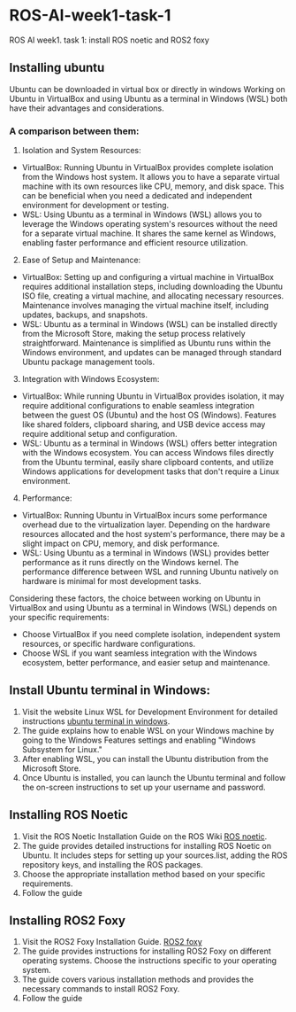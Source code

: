 # ROS-AI-week1-task-1
ROS AI week1. 
task 1: install ROS noetic and ROS2 foxy


## Installing ubuntu 
Ubuntu can be downloaded in virtual box or directly in windows 
Working on Ubuntu in VirtualBox and using Ubuntu as a terminal in Windows (WSL) both have their advantages and considerations. 

### A comparison between them:
1.	Isolation and System Resources:
- VirtualBox: Running Ubuntu in VirtualBox provides complete isolation from the Windows host system. It allows you to have a separate virtual machine with its own resources like CPU, memory, and disk space. This can be beneficial when you need a dedicated and independent environment for development or testing.
- WSL: Using Ubuntu as a terminal in Windows (WSL) allows you to leverage the Windows operating system's resources without the need for a separate virtual machine. It shares the same kernel as Windows, enabling faster performance and efficient resource utilization.
2.	Ease of Setup and Maintenance:
- VirtualBox: Setting up and configuring a virtual machine in VirtualBox requires additional installation steps, including downloading the Ubuntu ISO file, creating a virtual machine, and allocating necessary resources. Maintenance involves managing the virtual machine itself, including updates, backups, and snapshots.
- WSL: Ubuntu as a terminal in Windows (WSL) can be installed directly from the Microsoft Store, making the setup process relatively straightforward. Maintenance is simplified as Ubuntu runs within the Windows environment, and updates can be managed through standard Ubuntu package management tools.
3.	Integration with Windows Ecosystem:
- VirtualBox: While running Ubuntu in VirtualBox provides isolation, it may require additional configurations to enable seamless integration between the guest OS (Ubuntu) and the host OS (Windows). Features like shared folders, clipboard sharing, and USB device access may require additional setup and configuration.
- WSL: Ubuntu as a terminal in Windows (WSL) offers better integration with the Windows ecosystem. You can access Windows files directly from the Ubuntu terminal, easily share clipboard contents, and utilize Windows applications for development tasks that don't require a Linux environment.
4.	Performance:
- VirtualBox: Running Ubuntu in VirtualBox incurs some performance overhead due to the virtualization layer. Depending on the hardware resources allocated and the host system's performance, there may be a slight impact on CPU, memory, and disk performance.
- WSL: Using Ubuntu as a terminal in Windows (WSL) provides better performance as it runs directly on the Windows kernel. The performance difference between WSL and running Ubuntu natively on hardware is minimal for most development tasks.

Considering these factors, the choice between working on Ubuntu in VirtualBox and using Ubuntu as a terminal in Windows (WSL) depends on your specific requirements:
- Choose VirtualBox if you need complete isolation, independent system resources, or specific hardware configurations.
- Choose WSL if you want seamless integration with the Windows ecosystem, better performance, and easier setup and maintenance.

## Install Ubuntu terminal in Windows:
1.	Visit the website Linux WSL for Development Environment for detailed instructions [ubuntu terminal in windows](https://dev.to/wiscer/linux-wsl-for-development-environment-1ad2).
2.	The guide explains how to enable WSL on your Windows machine by going to the Windows Features settings and enabling "Windows Subsystem for Linux."
3.	After enabling WSL, you can install the Ubuntu distribution from the Microsoft Store.
4.	Once Ubuntu is installed, you can launch the Ubuntu terminal and follow the on-screen instructions to set up your username and password.

## Installing ROS Noetic
1.	Visit the ROS Noetic Installation Guide on the ROS Wiki [ROS noetic](https://wiki.ros.org/noetic/Installation/Ubuntu).
2.	The guide provides detailed instructions for installing ROS Noetic on Ubuntu. It includes steps for setting up your sources.list, adding the ROS repository keys, and installing the ROS packages.
3.	Choose the appropriate installation method based on your specific requirements.
4.	Follow the guide

## Installing ROS2 Foxy
1.	Visit the ROS2 Foxy Installation Guide. [ROS2 foxy](https://docs.ros.org/en/foxy/Installation/Ubuntu-Install-Debians.html)
2.	The guide provides instructions for installing ROS2 Foxy on different operating systems. Choose the instructions specific to your operating system.
3.	The guide covers various installation methods and provides the necessary commands to install ROS2 Foxy.
4.	Follow the guide

